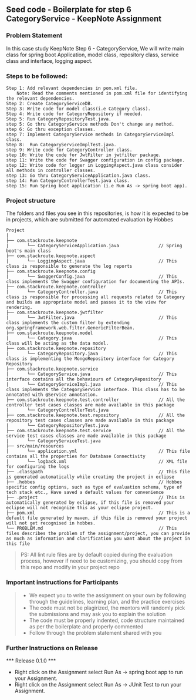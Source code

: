 ## Seed code - Boilerplate for step 6 CategoryService - KeepNote Assignment

### Problem Statement

In this case study KeepNote Step 6 - CategoryService, We will write main class for spring boot Application, model class, repository class, service class and interface, logging aspect.

### Steps to be followed:

    Step 1: Add relevant dependencies in pom.xml file. 
        Note: Read the comments mentioned in pom.xml file for identifying the relevant dependencies.
    Step 2: Create CategoryServiceDB.
    Step 3: Write code for model class(i.e Category class).
    Step 4: Write code for CategoryRepository if needed.
    Step 5: Run CategoryRepositoryTest.java. 
    step 5: Go thru CategoryService methods Don't change any method.
    step 6: Go thru exception classes.
    step 7: Implement CategoryService methods in CategoryServiceImpl class.
    Step 8:  Run CategoryServiceImplTest.java.
    step 9: Write code for CategoryController class.
    step 10: Write the code for JwtFilter in jwtfilter package.
    step 11: Write the code for Swagger configuration in config package.
    step 12: Write code for logger in LoggingAspect.java class consider all methods in controller classes.
    step 13: Go thru CategoryServiceApplication.java class.
    step 14: Run CategoryControllerTest.java class.
    step 15: Run Spring boot application (i.e Run As -> spring boot app).


### Project structure

The folders and files you see in this repositories, is how it is expected to be in projects, which are submitted for automated evaluation by Hobbes

    Project
	|
	├── com.stackroute.keepnote
	|	    └── CategoryServiceApplication.java               // Spring boot's main class
	├── com.stackroute.keepnote.aspect
	|	    └── LoggingAspect.java                            // This class is responsible to generate the log reports
	├── com.stackroute.keepnote.config             
    |       └── SwaggerConfig.java                            // This class implements the Swagger configuration for documenting the APIs.
	├── com.stackroute.keepnote.controller
	|		└── CategoryController.java                       // This class is responsible for processing all requests related to Category and builds an appropriate model and passes it to the view for rendering.
	├── com.stackroute.keepnote.jwtfilter             
    |       └── JwtFilter.java                                // This class implements the custom filter by extending org.springframework.web.filter.GenericFilterBean.
	├── com.stackroute.keepnote.model
	|		└── Category.java                                 // This class will be acting as the data model.
	├── com.stackroute.keepnote.repository
	|		└── CategoryRepository.java                       // This class is implementing the MongoRepository interface for Category Repository
	├── com.stackroute.keepnote.service
	|		└── CategoryService.java                          // This interface contains all the behaviours of CategoryRepository
	|		└── CategoryServiceImpl.java                      // This class implements the CategoryService interface. This class has to be annotated with @Service annotation.
	├── com.stackroute.keepnote.test.controller               // All the controller test cases classes are made available in this package
	|		└── CategoryControllerTest.java
	├── com.stackroute.keepnote.test.repository               // All the repository test cases classes are made available in this package
	|		└── CategoryRepositoryTest.java
	├── com.stackroute.keepnote.test.service                  // All the service test cases classes are made available in this package
	|		└── CategoryServiceTest.java
	├── src/main/resources
	|		└── application.yml                               // This file contains all the properties for Database Connectivity
	|		└── logback.xml                                   // XML file for configuring the logs
	├── .classpath			                                  // This file is generated automatically while creating the project in eclipse
	├── .hobbes   			                                  // Hobbes specific config options, such as type of evaluation schema, type of tech stack etc., Have saved a default values for convenience
	├── .project			                                  // This is automatically generated by eclipse, if this file is removed your eclipse will not recognize this as your eclipse project. 
	├── pom.xml 			                                  // This is a default file generated by maven, if this file is removed your project will not get recognised in hobbes.
	└── PROBLEM.md  		                                  // This files describes the problem of the assignment/project, you can provide as much as information and clarification you want about the project in this file

> PS: All lint rule files are by default copied during the evaluation process, however if need to be customizing, you should copy from this repo and modify in your project repo

### Important instructions for Participants
> - We expect you to write the assignment on your own by following through the guidelines, learning plan, and the practice exercises
> - The code must not be plagirized, the mentors will randomly pick the submissions and may ask you to explain the solution
> - The code must be properly indented, code structure maintained as per the boilerplate and properly commented
> - Follow through the problem statement shared with you

### Further Instructions on Release

*** Release 0.1.0 ***

- Right click on the Assignment select Run As -> spring boot app to run your Assignment.
- Right click on the Assignment select Run As -> JUnit Test to run your Assignment.